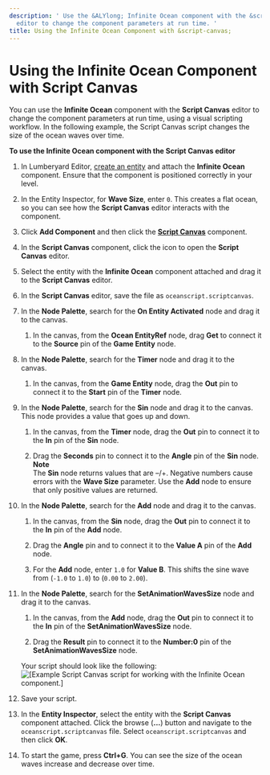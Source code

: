 ```yaml
---
description: ' Use the &ALYlong; Infinite Ocean component with the &script-canvas;
  editor to change the component parameters at run time. '
title: Using the Infinite Ocean Component with &script-canvas;
---
```

# Using the Infinite Ocean Component with Script Canvas<a name="infinite-ocean-component-working-with-script-canvas"></a>

You can use the **Infinite Ocean** component with the **Script Canvas** editor to change the component parameters at run time, using a visual scripting workflow\. In the following example, the Script Canvas script changes the size of the ocean waves over time\.

**To use the **Infinite Ocean** component with the Script Canvas editor**

1. In Lumberyard Editor, [create an entity](creating-entity.md) and attach the **Infinite Ocean** component\. Ensure that the component is positioned correctly in your level\.

1. In the Entity Inspector, for **Wave Size**, enter `0`\. This creates a flat ocean, so you can see how the **Script Canvas** editor interacts with the component\.

1. Click **Add Component** and then click the **[Script Canvas](/docs/userguide/components/script-canvas.md)** component\.

1. In the **Script Canvas** component, click the icon to open the **Script Canvas** editor\.

1. Select the entity with the **Infinite Ocean** component attached and drag it to the **Script Canvas** editor\.

1. In the **Script Canvas** editor, save the file as `oceanscript.scriptcanvas`\.

1. In the **Node Palette**, search for the **On Entity Activated** node and drag it to the canvas\.

   1. In the canvas, from the **Ocean EntityRef** node, drag **Get** to connect it to the **Source** pin of the **Game Entity** node\.

1. In the **Node Palette**, search for the **Timer** node and drag it to the canvas\.

   1. In the canvas, from the **Game Entity** node, drag the **Out** pin to connect it to the **Start** pin of the **Timer** node\.

1. In the **Node Palette**, search for the **Sin** node and drag it to the canvas\. This node provides a value that goes up and down\.

   1. In the canvas, from the **Timer** node, drag the **Out** pin to connect it to the **In** pin of the **Sin** node\.

   1. Drag the **Seconds** pin to connect it to the **Angle** pin of the **Sin** node\.
**Note**  
The **Sin** node returns values that are –/\+\. Negative numbers cause errors with the **Wave Size** parameter\. Use the **Add** node to ensure that only positive values are returned\.

1. In the **Node Palette**, search for the **Add** node and drag it to the canvas\.

   1. In the canvas, from the **Sin** node, drag the **Out** pin to connect it to the **In** pin of the **Add** node\.

   1. Drag the **Angle** pin and to connect it to the **Value A** pin of the **Add** node\.

   1. For the **Add** node, enter `1.0` for **Value B**\. This shifts the sine wave from \(`-1.0` to `1.0`\) to \(`0.00` to `2.00`\)\.

1. In the **Node Palette**, search for the **SetAnimationWavesSize** node and drag it to the canvas\.

   1. In the canvas, from the **Add** node, drag the **Out** pin to connect it to the **In** pin of the **SetAnimationWavesSize** node\.

   1. Drag the **Result** pin to connect it to the **Number:0** pin of the **SetAnimationWavesSize** node\.

   Your script should look like the following:  
![\[Example Script Canvas script for working with the Infinite Ocean component.\]](/images/userguide/component/infiniteocean/infinite-ocean-component-example-script.png)

1. Save your script\.

1. In the **Entity Inspector**, select the entity with the **Script Canvas** component attached\. Click the browse \(**\.\.\.**\) button and navigate to the `oceanscript.scriptcanvas` file\. Select `oceanscript.scriptcanvas` and then click **OK**\.

1. To start the game, press **Ctrl\+G**\. You can see the size of the ocean waves increase and decrease over time\.